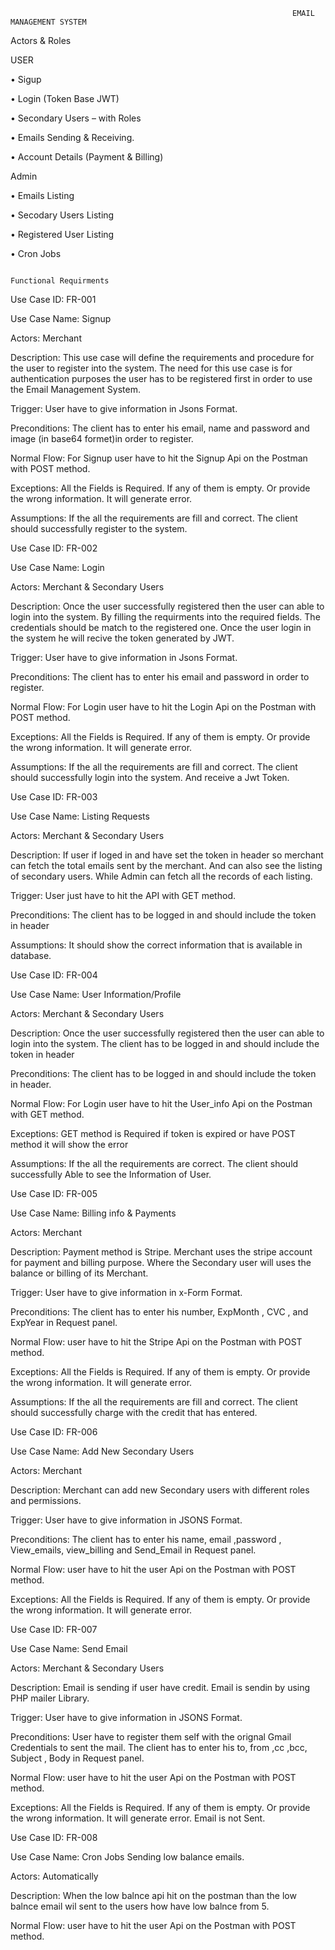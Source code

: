                                                                    EMAIL MANAGEMENT SYSTEM

Actors & Roles

USER 

•	Sigup

•	Login (Token Base JWT)

•	Secondary Users – with Roles

•	Emails Sending & Receiving.

•	Account Details (Payment & Billing)

Admin

•	Emails Listing

•	Secodary Users Listing

•	Registered User Listing

•	Cron Jobs


                                                                              Functional Requirments


Use Case ID:	FR-001


Use Case Name:	Signup

Actors:	 Merchant

Description:	This use case will define the requirements and procedure for the user to register into the system. The need for this use case is for authentication purposes the user has to be registered first in order to use the Email Management System. 

Trigger:	User have to give information in Jsons Format. 

Preconditions:	The client has to enter his email, name and password and image (in base64 formet)in order to register.

Normal Flow:	For Signup user have to hit the Signup Api on the Postman with POST method.

Exceptions:	All the Fields is Required. If any of them is empty. Or provide the wrong information. It will generate error.

Assumptions:	If the all the requirements are fill and correct. The client should successfully register to the system.




Use Case ID:	FR-002

Use Case Name:	Login

Actors:	 Merchant & Secondary Users

Description:	Once the user successfully registered then the user can able to login into the system. By filling the requirments into the required fields. The credentials should be match to the registered one. Once the user login in the system he will recive the token generated by JWT.

Trigger:	User have to give information in Jsons Format. 

Preconditions:	The client has to enter his email and password in order to register.

Normal Flow:	For Login user have to hit the Login Api on the Postman with POST method.

Exceptions:	All the Fields is Required. If any of them is empty. Or provide the wrong information. It will generate error.

Assumptions:	If the all the requirements are fill and correct. The client should successfully login into the system. And receive a Jwt Token.


Use Case ID:	FR-003

Use Case Name:	Listing Requests 

Actors:	 Merchant & Secondary Users

Description:	If user if loged in and have set the token in header so merchant can fetch the total emails sent by the merchant. And can also see the listing of secondary users. While Admin can fetch all the records of each listing.

Trigger:	User just have to hit the API with GET method.

Preconditions:	The client has to be logged in and should include the token in header

Assumptions:	It should show the correct information that is available in database.



Use Case ID:	FR-004


Use Case Name:	User Information/Profile

Actors:	 Merchant & Secondary Users

Description:	Once the user successfully registered then the user can able to login into the system. The client has to be logged in and should include the token in header

Preconditions:	The client has to be logged in and should include the token in header.

Normal Flow:	For Login user have to hit the User_info Api on the Postman with GET method.

Exceptions:	GET method is Required if token is expired or have POST method it will show the error

Assumptions:	If the all the requirements are correct. The client should successfully Able to see the Information of User.




Use Case ID:	FR-005

Use Case Name:	Billing info & Payments

Actors:	 Merchant

Description:	Payment method is Stripe. Merchant uses the stripe account for payment and billing purpose. Where the Secondary user will uses the balance or billing of its Merchant.

Trigger:	User have to give information in x-Form Format. 

Preconditions:	The client has to enter his number, ExpMonth , CVC , and ExpYear in Request panel.

Normal Flow:	user have to hit the Stripe Api on the Postman with POST method.

Exceptions:	All the Fields is Required. If any of them is empty. Or provide the wrong information. It will generate error.

Assumptions:	If the all the requirements are fill and correct. The client should successfully charge with the credit that has entered.



Use Case ID:	FR-006

Use Case Name:	Add New Secondary Users

Actors:	 Merchant

Description:	Merchant can add new Secondary users with different roles and permissions.

Trigger:	User have to give information in JSONS Format. 

Preconditions:	The client has to enter his name, email ,password , View_emails, view_billing and Send_Email in Request panel.

Normal Flow:	user have to hit the user Api on the Postman with POST method.

Exceptions:	All the Fields is Required. If any of them is empty. Or provide the wrong information. It will generate error.



Use Case ID:	FR-007

Use Case Name:	Send Email

Actors:	 Merchant & Secondary Users

Description:	Email is sending if user have credit.  Email is sendin by using PHP mailer Library.

Trigger:	User have to give information in JSONS Format. 

Preconditions:	User have to register them self with the orignal Gmail Credentials to sent the mail. The client has to enter his to, from ,cc ,bcc, Subject , Body in Request panel.

Normal Flow:	user have to hit the user Api on the Postman with POST method.

Exceptions:	All the Fields is Required. If any of them is empty. Or provide the wrong information. It will generate error. Email is not Sent.


Use Case ID:	FR-008

Use Case Name:	Cron Jobs Sending low balance emails.

Actors:	 Automatically

Description:	When the low balnce api hit on the postman than the low balnce email wil sent to the users how have low balnce from 5.

Normal Flow:	user have to hit the user Api on the Postman with POST method.


 
